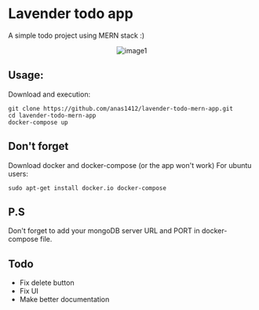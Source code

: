 # Lavender todo app
A simple todo project using MERN stack :)
<p align="center">
  <img src="https://github.com/anas1412/todo_project/blob/main/Capture%20d%E2%80%99%C3%A9cran%202022-12-11%20023918.png?raw=true" title="image1">
</p>

Usage:
-----
Download and execution:
```
git clone https://github.com/anas1412/lavender-todo-mern-app.git
cd lavender-todo-mern-app
docker-compose up
```

Don't forget 
-----
Download docker and docker-compose (or the app won't work)
For ubuntu users:
```
sudo apt-get install docker.io docker-compose
```
P.S
-----
Don't forget to add your mongoDB server URL and PORT in docker-compose file.

Todo
-----
* Fix delete button
* Fix UI
* Make better documentation
